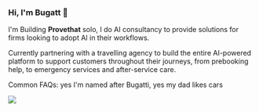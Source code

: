 ### Hi, I'm Bugatt 🙂

I'm Building **Provethat** solo, I do AI consultancy to provide solutions for firms looking to adopt AI in their workflows.

Currently partnering with a travelling agency to build the entire AI-powered platform to support customers throughout their journeys, from prebooking help, to emergency services and after-service care.

Common FAQs: yes I'm named after Bugatti, yes my dad likes cars

![](https://komarev.com/ghpvc/?username=bugattmark)
